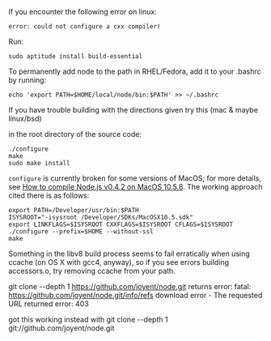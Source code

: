 If you encounter the following error on linux:

    error: could not configure a cxx compiler!

Run:

    sudo aptitude install build-essential

To permanently add node to the path in RHEL/Fedora, add it to your .bashrc by running:

    echo 'export PATH=$HOME/local/node/bin:$PATH' >> ~/.bashrc

If you have trouble building with the directions given try this (mac & maybe linux/bsd)  

in the root directory of the source code:  

    ./configure  
    make  
    sudo make install  

`configure` is currently broken for some versions of MacOS; for more details, see [How to compile Node.js v0.4.2 on MacOS 10.5.8](http://canonical.org/~kragen/compiling-node-on-macos.html). The working approach cited there is as follows:

    export PATH=/Developer/usr/bin:$PATH
    ISYSROOT="-isysroot /Developer/SDKs/MacOSX10.5.sdk"
    export LINKFLAGS=$ISYSROOT CXXFLAGS=$ISYSROOT CFLAGS=$ISYSROOT
    ./configure --prefix=$HOME --without-ssl
    make

Something in the libv8 build process seems to fail erratically when using ccache (on OS X with gcc4, anyway), so if you see errors building accessors.o, try removing ccache from your path.



git clone --depth 1 https://github.com/joyent/node.git
returns error:
    fatal: https://github.com/joyent/node.git/info/refs download error - The requested URL returned error: 403

got this working instead with
git clone --depth 1 git://github.com/joyent/node.git



